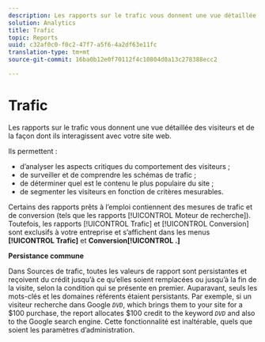 ```yaml
---
description: Les rapports sur le trafic vous donnent une vue détaillée des visiteurs et de la façon dont ils interagissent avec votre site web.
solution: Analytics
title: Trafic
topic: Reports
uuid: c32af0c0-f0c2-47f7-a5f6-4a2df63e11fc
translation-type: tm+mt
source-git-commit: 16ba0b12e0f70112f4c10804d0a13c278388ecc2

---
```



# Trafic

Les rapports sur le trafic vous donnent une vue détaillée des visiteurs et de la façon dont ils interagissent avec votre site web.

Ils permettent :

* d’analyser les aspects critiques du comportement des visiteurs ;
* de surveiller et de comprendre les schémas de trafic ;
* de déterminer quel est le contenu le plus populaire du site ;
* de segmenter les visiteurs en fonction de critères mesurables.

Certains des rapports prêts à l’emploi contiennent des mesures de trafic et de conversion (tels que les rapports [!UICONTROL Moteur de recherche]). Toutefois, les rapports [!UICONTROL Trafic] et [!UICONTROL Conversion] sont exclusifs à votre entreprise et s’affichent dans les menus **[!UICONTROL Trafic]** et **Conversion[!UICONTROL .]**

**Persistance commune**

Dans Sources de trafic, toutes les valeurs de rapport sont persistantes et reçoivent du crédit jusqu’à ce qu’elles soient remplacées ou jusqu’à la fin de la visite, selon la condition qui se présente en premier. Auparavant, seuls les mots-clés et les domaines référents étaient persistants. Par exemple, si un visiteur recherche dans Google *`DVD`*, which brings them to your site for a $100 purchase, the report allocates $100 credit to the keyword *`DVD`* and also to the Google search engine. Cette fonctionnalité est inaltérable, quels que soient les paramètres d’administration.
